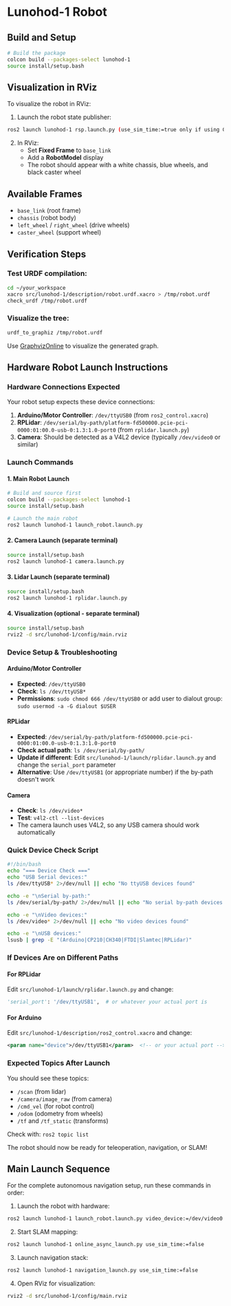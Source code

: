 # Lunohod-1 Robot

## Build and Setup

```bash
# Build the package
colcon build --packages-select lunohod-1
source install/setup.bash
```

## Visualization in RViz

To visualize the robot in RViz:

1. Launch the robot state publisher:
```bash
ros2 launch lunohod-1 rsp.launch.py (use_sim_time:=true only if using Gazebo)
```
2. In RViz:
   - Set **Fixed Frame** to `base_link`
   - Add a **RobotModel** display
   - The robot should appear with a white chassis, blue wheels, and black caster wheel

## Available Frames

- `base_link` (root frame)
- `chassis` (robot body)
- `left_wheel` / `right_wheel` (drive wheels)
- `caster_wheel` (support wheel)

## Verification Steps

### Test URDF compilation:
```bash
cd ~/your_workspace
xacro src/lunohod-1/description/robot.urdf.xacro > /tmp/robot.urdf
check_urdf /tmp/robot.urdf
```

### Visualize the tree:
```bash
urdf_to_graphiz /tmp/robot.urdf
```

Use [GraphvizOnline](https://dreampuf.github.io/GraphvizOnline/) to visualize the generated graph.

## Hardware Robot Launch Instructions

### Hardware Connections Expected

Your robot setup expects these device connections:

1. **Arduino/Motor Controller**: `/dev/ttyUSB0` (from `ros2_control.xacro`)
2. **RPLidar**: `/dev/serial/by-path/platform-fd500000.pcie-pci-0000:01:00.0-usb-0:1.3:1.0-port0` (from `rplidar.launch.py`)
3. **Camera**: Should be detected as a V4L2 device (typically `/dev/video0` or similar)

### Launch Commands

#### 1. Main Robot Launch
```bash
# Build and source first
colcon build --packages-select lunohod-1
source install/setup.bash

# Launch the main robot
ros2 launch lunohod-1 launch_robot.launch.py
```

#### 2. Camera Launch (separate terminal)
```bash
source install/setup.bash
ros2 launch lunohod-1 camera.launch.py
```

#### 3. Lidar Launch (separate terminal)
```bash
source install/setup.bash
ros2 launch lunohod-1 rplidar.launch.py
```

#### 4. Visualization (optional - separate terminal)
```bash
source install/setup.bash
rviz2 -d src/lunohod-1/config/main.rviz
```

### Device Setup & Troubleshooting

#### Arduino/Motor Controller
- **Expected**: `/dev/ttyUSB0`
- **Check**: `ls /dev/ttyUSB*`
- **Permissions**: `sudo chmod 666 /dev/ttyUSB0` or add user to dialout group: `sudo usermod -a -G dialout $USER`

#### RPLidar
- **Expected**: `/dev/serial/by-path/platform-fd500000.pcie-pci-0000:01:00.0-usb-0:1.3:1.0-port0`
- **Check actual path**: `ls /dev/serial/by-path/`
- **Update if different**: Edit `src/lunohod-1/launch/rplidar.launch.py` and change the `serial_port` parameter
- **Alternative**: Use `/dev/ttyUSB1` (or appropriate number) if the by-path doesn't work

#### Camera
- **Check**: `ls /dev/video*`
- **Test**: `v4l2-ctl --list-devices`
- The camera launch uses V4L2, so any USB camera should work automatically

### Quick Device Check Script
```bash
#!/bin/bash
echo "=== Device Check ==="
echo "USB Serial devices:"
ls /dev/ttyUSB* 2>/dev/null || echo "No ttyUSB devices found"

echo -e "\nSerial by-path:"
ls /dev/serial/by-path/ 2>/dev/null || echo "No serial by-path devices found"

echo -e "\nVideo devices:"
ls /dev/video* 2>/dev/null || echo "No video devices found"

echo -e "\nUSB devices:"
lsusb | grep -E "(Arduino|CP210|CH340|FTDI|Slamtec|RPLidar)"
```

### If Devices Are on Different Paths

#### For RPLidar
Edit `src/lunohod-1/launch/rplidar.launch.py` and change:
```python
'serial_port': '/dev/ttyUSB1',  # or whatever your actual port is
```

#### For Arduino
Edit `src/lunohod-1/description/ros2_control.xacro` and change:
```xml
<param name="device">/dev/ttyUSB1</param>  <!-- or your actual port -->
```

### Expected Topics After Launch

You should see these topics:
- `/scan` (from lidar)
- `/camera/image_raw` (from camera)
- `/cmd_vel` (for robot control)
- `/odom` (odometry from wheels)
- `/tf` and `/tf_static` (transforms)

Check with: `ros2 topic list`

The robot should now be ready for teleoperation, navigation, or SLAM!

## Main Launch Sequence

For the complete autonomous navigation setup, run these commands in order:

1. Launch the robot with hardware:
```bash
ros2 launch lunohod-1 launch_robot.launch.py video_device:=/dev/video0 lidar_port:=/dev/ttyUSB0 arduino_device:=/dev/ttyUSB1
```

2. Start SLAM mapping:
```bash
ros2 launch lunohod-1 online_async_launch.py use_sim_time:=false
```

3. Launch navigation stack:
```bash
ros2 launch lunohod-1 navigation_launch.py use_sim_time:=false
```

4. Open RViz for visualization:
```bash
rviz2 -d src/lunohod-1/config/main.rviz
```